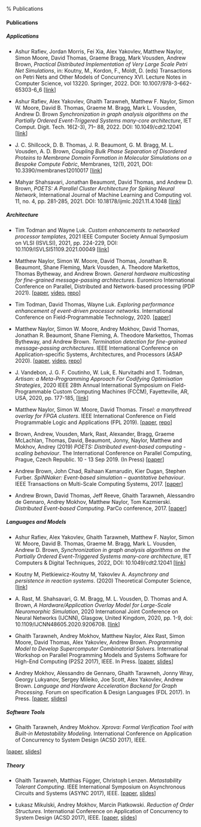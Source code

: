% Publications

#### Publications

##### Applications

* Ashur Rafiev, Jordan Morris, Fei Xia, Alex Yakovlev, Matthew Naylor, Simon Moore, David Thomas, Graeme Bragg, Mark Vousden, Andrew Brown, <i>Practical Distributed Implementation of Very Large Scale Petri Net Simulations</i>, in: Koutny, M., Kordon, F., Moldt, D. (eds) Transactions on Petri Nets and Other Models of Concurrency XVI. Lecture Notes in Computer Science, vol 13220. Springer, 2022. DOI: 10.1007/978-3-662-65303-6_6 [[link](https://doi.org/10.1007/978-3-662-65303-6_6)]

* Ashur Rafiev, Alex Yakovlev, Ghaith Tarawneh, Matthew F. Naylor, Simon W. Moore, David B. Thomas, Graeme M. Bragg, Mark L. Vousden, Andrew D. Brown <i>Synchronization in graph analysis algorithms on the Partially Ordered Event-Triggered Systems many-core architecture</i>, IET Comput. Digit. Tech. 16(2-3), 71– 88, 2022. DOI: 10.1049/cdt2.12041 [[link](https://doi.org/10.1049/cdt2.12041)]

* J. C. Shillcock, D. B. Thomas, J. R. Beaumont, G. M. Bragg, M. L. Vousden, A. D. Brown, <i>Coupling Bulk Phase Separation of Disordered Proteins to Membrane Domain Formation in Molecular Simulations on a Bespoke Compute Fabric</i>, Membranes, 12(1), 2021, DOI: 10.3390/membranes12010017
[[link](https://www.mdpi.com/2077-0375/12/1/17)]

* Mahyar Shahsavari, Jonathan Beaumont, David Thomas, and Andrew D. Brown, <i>POETS: A Parallel Cluster Architecture for Spiking Neural Network</i>, International Journal of Machine Learning and Computing vol. 11, no. 4, pp. 281-285, 2021. DOI: 10.18178/ijmlc.2021.11.4.1048 [[link](http://www.ijmlc.org/index.php?m=content&c=index&a=show&catid=115&id=1233)]

##### Architecture

* Tim Todman and Wayne Luk. <i>Custom enhancements to networked processor templates</i>, 2021 IEEE Computer Society Annual Symposium on VLSI (ISVLSI), 2021, pp. 224-229, DOI: 10.1109/ISVLSI51109.2021.00049 [[link](https://doi.org/10.1109/ISVLSI51109.2021.00049)]

* Matthew Naylor, Simon W. Moore, David Thomas,
Jonathan R. Beaumont, Shane Fleming, Mark Vousden, A. Theodore
Markettos, Thomas Bytheway, and Andrew Brown. <i>General hardware
multicasting for fine-grained message-passing architectures</i>.
Euromicro International Conference on Parallel, Distributed and
Network-based processing (PDP 2021).
[[paper](https://www.repository.cam.ac.uk/handle/1810/317181),
[video](https://sms.cam.ac.uk/media/3426946),
[repo](https://github.com/POETSII/tinsel/)]

* Tim Todman, David Thomas, Wayne Luk.
<i>Exploring performance enhancement of event-driven processor networks</i>.
International Conference on Field-Programmable Technology, 2020.
[[paper](https://poets-project.org/download/2020008330.pdf)]

* Matthew Naylor, Simon W. Moore, Andrey Mokhov, David Thomas,
Jonathan R. Beaumont, Shane Fleming, A. Theodore Markettos, Thomas
Bytheway, and Andrew Brown. <i>Termination detection for fine-grained
message-passing architectures</i>. IEEE International Conference on 
Application-specific Systems, Architectures, and Processors (ASAP 2020).
[[paper](https://www.repository.cam.ac.uk/handle/1810/307470),
[video](https://sms.cam.ac.uk/media/3258486),
[repo](https://github.com/POETSII/tinsel/)]

* J. Vandebon, J. G. F. Coutinho, W. Luk, E. Nurvitadhi and T. Todman, <i>Artisan: a Meta-Programming Approach For Codifying Optimisation Strategies</i>, 2020 IEEE 28th Annual International Symposium on Field-Programmable Custom Computing Machines (FCCM), Fayetteville, AR, USA, 2020, pp. 177-185, [[link](https://ieeexplore.ieee.org/document/9114583)]

* Matthew Naylor, Simon W. Moore, David Thomas. <i>Tinsel: a manythread
overlay for FPGA clusters</i>. IEEE International Conference on Field
Programmable Logic and Applications (FPL 2019).
[[paper](https://www.repository.cam.ac.uk/handle/1810/294801),
[repo](https://github.com/POETSII/tinsel/)]

* Brown, Andrew, Vousden, Mark, Rast, Alexander, Bragg, Graeme McLachlan, Thomas, David, Beaumont, Jonny, Naylor, Matthew and Mokhov, Andrey (2019) _POETS: Distributed event-based computing - scaling behaviour_. The International Conference on Parallel Computing, Prague, Czech Republic. 10 - 13 Sep 2019. (In Press) [[paper](https://eprints.soton.ac.uk/432964/)]

* Andrew Brown, John Chad, Raihaan Kamarudin, Kier Dugan, Stephen Furber.
<i>SpiNNaker: Event-based simulation &ndash; quantitative behaviour</i>. IEEE
Transactions on Multi-Scale Computing Systems, 2017. 
[[paper](https://poets-project.org/download/spinnaker-tmscs-2017.pdf)]

* Andrew Brown, David Thomas, Jeff Reeve, Ghaith Tarawneh, Alessandro de Gennaro, Andrey Mokhov, Matthew Naylor, Tom Kazmierski. <i>Distributed Event-based Computing</i>. ParCo conference, 2017. 
[[paper](https://github.com/tuura/papers/blob/master/parco-2017/distributed-event-based-computing.pdf)]


##### Languages and Models

* Ashur Rafiev, Alex Yakovlev, Ghaith Tarawneh, Matthew F. Naylor, Simon W. Moore, David B. Thomas, Graeme M. Bragg, Mark L. Vousden, Andrew D. Brown, <i>Synchronization in graph analysis algorithms on the Partially Ordered Event-Triggered Systems many-core architecture</i>, IET Computers & Digital Techniques, 2022, DOI: 10.1049/cdt2.12041 [[link](https://doi.org/10.1049/cdt2.12041)]

* Koutny M, Pietkiewicz-Koutny M, Yakovlev A. <i>Asynchrony and persistence in reaction systems</i>. (2020) Theoretical Computer Science, [[link](https://www.sciencedirect.com/science/article/abs/pii/S0304397520306873)]

* A. Rast, M. Shahsavari, G. M. Bragg, M. L. Vousden, D. Thomas and A. Brown, <i>A Hardware/Application Overlay Model for Large-Scale Neuromorphic Simulation</i>, 2020 International Joint Conference on Neural Networks (IJCNN), Glasgow, United Kingdom, 2020, pp. 1-9, doi: 10.1109/IJCNN48605.2020.9206708. [[link](https://ieeexplore.ieee.org/abstract/document/9206708)]

* Ghaith Tarawneh, Andrey Mokhov, Matthew Naylor, Alex Rast, Simon Moore, David Thomas, Alex Yakovlev, Andrew Brown. _Programming Model to Develop Supercomputer Combinatorial Solvers._ International Workshop on Parallel Programming Models and Systems Software for High-End Computing (P2S2 2017), IEEE. In Press.
[[paper](https://poets-project.org/download/PID4870395.pdf),
[slides](https://black-extruder.net/talks/p2s2_2017)]

* Andrey Mokhov, Alessandro de Gennaro, Ghaith Tarawneh, Jonny Wray, Georgy Lukyanov, Sergey Mileiko, Joe Scott, Alex Yakovlev, Andrew Brown. _Language and Hardware Acceleration Backend for Graph Processing_. Forum on specification & Design Languages (FDL 2017). In Press.
[[paper](https://github.com/tuura/papers/blob/master/fdl-2017/graphs-on-fpga.pdf),
[slides](https://github.com/tuura/papers/blob/master/fdl-2017/graphs-on-fpga-slides.pdf)]

##### Software Tools

* <p>Ghaith Tarawneh, Andrey Mokhov. <i>Xprova: Formal Verification Tool with Built-in Metastability Modeling</i>. International Conference on Application of Concurrency to System Design (ACSD 2017), IEEE.
[[paper](https://poets-project.org/download/PID4760069.pdf),
[slides](https://black-extruder.net/talks/acsd_2017)]
</p>

<!-- Note: the <p> and <i> tags above is workaround for a bug in pandoc.
If more items are added to the list then they can be removed. -->

##### Theory

* Ghaith Tarawneh, Matthias Függer, Christoph Lenzen. _Metastability Tolerant Computing_. IEEE International Symposium on Asynchronous Circuits and Systems (ASYNC 2017), IEEE.
[[paper](https://poets-project.org/download/PID4691439.pdf),
[slides](https://black-extruder.net/talks/async_2017)]

* Łukasz Mikulski, Andrey Mokhov, Marcin Piatkowski. _Reduction of Order Structures_. International Conference on Application of Concurrency to System Design (ACSD 2017), IEEE. 
[[paper](https://github.com/tuura/papers/blob/master/acsd-2017/order-structures.pdf),
[slides](https://github.com/tuura/papers/blob/master/acsd-2017/order-structures-slides.pdf)]
